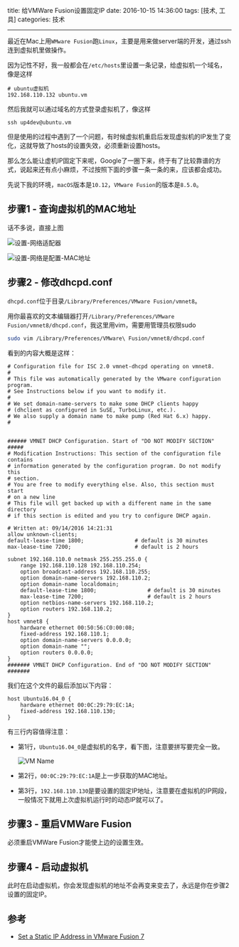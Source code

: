 title: 给VMWare Fusion设置固定IP
date: 2016-10-15 14:36:00
tags: [技术, 工具]
categories: 技术

---

最近在Mac上用`WMware Fusion`跑`Linux`，主要是用来做server端的开发，通过ssh连到虚拟机里做操作。

因为记性不好，我一般都会在`/etc/hosts`里设置一条记录，给虚拟机一个域名，像是这样

```
# ubuntu虚拟机
192.168.110.132 ubuntu.vm
```

然后我就可以通过域名的方式登录虚拟机了，像这样

```
ssh up4dev@ubuntu.vm
```

但是使用的过程中遇到了一个问题，有时候虚拟机重启后发现虚拟机的IP发生了变化，这就导致了hosts的设置失效，必须重新设置hosts。

那么怎么能让虚机IP固定下来呢，Google了一圈下来，终于有了比较靠谱的方式，说起来还有点小麻烦，不过按照下面的步骤一条一条的来，应该都会成功。

<!--more-->

先说下我的环境，`macOS`版本是`10.12`，`VMware Fusion`的版本是`8.5.0`。

## 步骤1 - 查询虚拟机的MAC地址

话不多说，直接上图

![设置-网络适配器](http://up4dev.oss-cn-qingdao.aliyuncs.com/vmware-fusion-static-ip/0.jpeg)

![设置-网络是配置-MAC地址](http://up4dev.oss-cn-qingdao.aliyuncs.com/vmware-fusion-static-ip/1.jpeg)

## 步骤2 - 修改dhcpd.conf

`dhcpd.conf`位于目录`/Library/Preferences/VMware Fusion/vmnet8`。

用你最喜欢的文本编辑器打开`/Library/Preferences/VMware Fusion/vmnet8/dhcpd.conf`，我这里用vim，需要用管理员权限sudo

```bash
sudo vim /Library/Preferences/VMware\ Fusion/vmnet8/dhcpd.conf
```

看到的内容大概是这样：

```
# Configuration file for ISC 2.0 vmnet-dhcpd operating on vmnet8.
#
# This file was automatically generated by the VMware configuration program.
# See Instructions below if you want to modify it.
#
# We set domain-name-servers to make some DHCP clients happy
# (dhclient as configured in SuSE, TurboLinux, etc.).
# We also supply a domain name to make pump (Red Hat 6.x) happy.
#


###### VMNET DHCP Configuration. Start of "DO NOT MODIFY SECTION" #####
# Modification Instructions: This section of the configuration file contains
# information generated by the configuration program. Do not modify this
# section.
# You are free to modify everything else. Also, this section must start
# on a new line
# This file will get backed up with a different name in the same directory
# if this section is edited and you try to configure DHCP again.

# Written at: 09/14/2016 14:21:31
allow unknown-clients;
default-lease-time 1800;                # default is 30 minutes
max-lease-time 7200;                    # default is 2 hours

subnet 192.168.110.0 netmask 255.255.255.0 {
	range 192.168.110.128 192.168.110.254;
	option broadcast-address 192.168.110.255;
	option domain-name-servers 192.168.110.2;
	option domain-name localdomain;
	default-lease-time 1800;                # default is 30 minutes
	max-lease-time 7200;                    # default is 2 hours
	option netbios-name-servers 192.168.110.2;
	option routers 192.168.110.2;
}
host vmnet8 {
	hardware ethernet 00:50:56:C0:00:08;
	fixed-address 192.168.110.1;
	option domain-name-servers 0.0.0.0;
	option domain-name "";
	option routers 0.0.0.0;
}
####### VMNET DHCP Configuration. End of "DO NOT MODIFY SECTION" #######
```

我们在这个文件的最后添加以下内容：

```
host Ubuntu16.04_0 {
	hardware ethernet 00:0C:29:79:EC:1A;
	fixed-address 192.168.110.130;
}
```
有三行内容值得注意：

- 第1行，`Ubuntu16.04_0`是虚拟机的名字，看下图，注意要拼写要完全一致。

    ![VM Name](http://up4dev.oss-cn-qingdao.aliyuncs.com/vmware-fusion-static-ip/2.jpeg)
    
- 第2行，`00:0C:29:79:EC:1A`是上一步获取的MAC地址。
- 第3行，`192.168.110.130`是要设置的固定IP地址，注意要在虚拟机的IP网段，一般情况下就用上次虚拟机运行时的动态IP就可以了。

## 步骤3 - 重启VMWare Fusion

必须重启VMWare Fusion才能使上边的设置生效。

## 步骤4 - 启动虚拟机

此时在启动虚拟机，你会发现虚拟机的地址不会再变来变去了，永远是你在步骤2设置的固定IP。


## 参考

- [Set a Static IP Address in VMware Fusion 7](https://willwarren.com/2015/04/02/set-static-ip-address-in-vmware-fusion-7/)





